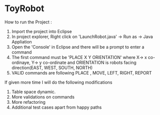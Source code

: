 # ToyRobot
How to run the Project :
1. Import the project into Eclipse
2. In project explorer, Right click on 'LaunchRobot.java' -> Run as -> Java Appliation
3. Open the 'Console' in Eclipse and there will be a prompt to enter a command
4. The first command must be 'PLACE X Y ORIENTATION' where X-> x co-ordinaye, Y-> y co-ordinate and ORIENTATION is robots facing direction(EAST, WEST, SOUTH, NORTH)
5. VALID commands are following
   PLACE <with params shown above>,
   MOVE,
   LEFT,
   RIGHT,
   REPORT
  
  
  If given more time I will do the following modifications
  1. Table space dynamic.
  2. More validations on commands
  3. More refactoring
  4. Additional test cases apart from happy paths
  
  
